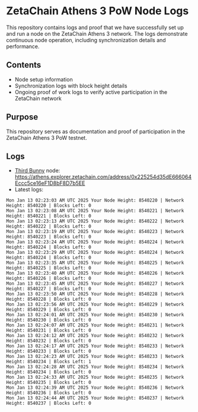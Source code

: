 # ZetaChain Athens 3 PoW Node Logs
This repository contains logs and proof that we have successfully set up and run a node on the ZetaChain Athens 3 network. The logs demonstrate continuous node operation, including synchronization details and performance.

## Contents
- Node setup information
- Synchronization logs with block height details
- Ongoing proof of work logs to verify active participation in the ZetaChain network

## Purpose
This repository serves as documentation and proof of participation in the ZetaChain Athens 3 PoW testnet.

## Logs

- [Third Bunny](https://thirdbunny.xyz/) node: https://athens.explorer.zetachain.com/address/0x225254d35dE666064Eccc5ce16eF1D8bF8D7b5EE
- Latest logs:
```
Mon Jan 13 02:23:03 AM UTC 2025 Your Node Height: 8540220 | Network Height: 8540220 | Blocks Left: 0
Mon Jan 13 02:23:08 AM UTC 2025 Your Node Height: 8540221 | Network Height: 8540221 | Blocks Left: 0
Mon Jan 13 02:23:13 AM UTC 2025 Your Node Height: 8540222 | Network Height: 8540222 | Blocks Left: 0
Mon Jan 13 02:23:19 AM UTC 2025 Your Node Height: 8540223 | Network Height: 8540223 | Blocks Left: 0
Mon Jan 13 02:23:24 AM UTC 2025 Your Node Height: 8540224 | Network Height: 8540224 | Blocks Left: 0
Mon Jan 13 02:23:29 AM UTC 2025 Your Node Height: 8540224 | Network Height: 8540224 | Blocks Left: 0
Mon Jan 13 02:23:35 AM UTC 2025 Your Node Height: 8540225 | Network Height: 8540225 | Blocks Left: 0
Mon Jan 13 02:23:40 AM UTC 2025 Your Node Height: 8540226 | Network Height: 8540226 | Blocks Left: 0
Mon Jan 13 02:23:45 AM UTC 2025 Your Node Height: 8540227 | Network Height: 8540227 | Blocks Left: 0
Mon Jan 13 02:23:50 AM UTC 2025 Your Node Height: 8540228 | Network Height: 8540228 | Blocks Left: 0
Mon Jan 13 02:23:56 AM UTC 2025 Your Node Height: 8540229 | Network Height: 8540229 | Blocks Left: 0
Mon Jan 13 02:24:01 AM UTC 2025 Your Node Height: 8540230 | Network Height: 8540230 | Blocks Left: 0
Mon Jan 13 02:24:07 AM UTC 2025 Your Node Height: 8540231 | Network Height: 8540231 | Blocks Left: 0
Mon Jan 13 02:24:12 AM UTC 2025 Your Node Height: 8540232 | Network Height: 8540232 | Blocks Left: 0
Mon Jan 13 02:24:17 AM UTC 2025 Your Node Height: 8540233 | Network Height: 8540233 | Blocks Left: 0
Mon Jan 13 02:24:23 AM UTC 2025 Your Node Height: 8540233 | Network Height: 8540234 | Blocks Left: 1
Mon Jan 13 02:24:28 AM UTC 2025 Your Node Height: 8540234 | Network Height: 8540234 | Blocks Left: 0
Mon Jan 13 02:24:33 AM UTC 2025 Your Node Height: 8540235 | Network Height: 8540235 | Blocks Left: 0
Mon Jan 13 02:24:39 AM UTC 2025 Your Node Height: 8540236 | Network Height: 8540236 | Blocks Left: 0
Mon Jan 13 02:24:44 AM UTC 2025 Your Node Height: 8540237 | Network Height: 8540237 | Blocks Left: 0
```
